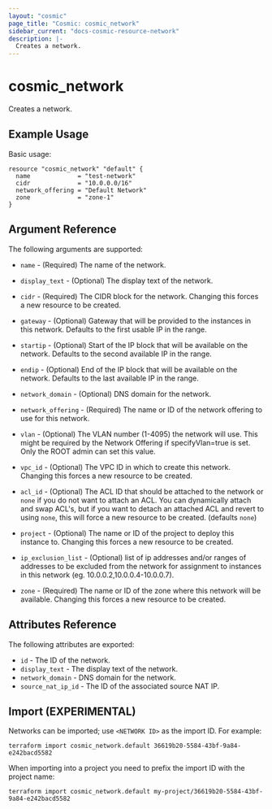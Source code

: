 ```yaml
---
layout: "cosmic"
page_title: "Cosmic: cosmic_network"
sidebar_current: "docs-cosmic-resource-network"
description: |-
  Creates a network.
---
```


# cosmic_network

Creates a network.

## Example Usage

Basic usage:

```hcl
resource "cosmic_network" "default" {
  name             = "test-network"
  cidr             = "10.0.0.0/16"
  network_offering = "Default Network"
  zone             = "zone-1"
}
```

## Argument Reference

The following arguments are supported:

* `name` - (Required) The name of the network.

* `display_text` - (Optional) The display text of the network.

* `cidr` - (Required) The CIDR block for the network. Changing this forces a new
    resource to be created.

* `gateway` - (Optional) Gateway that will be provided to the instances in this
    network. Defaults to the first usable IP in the range.

* `startip` - (Optional) Start of the IP block that will be available on the
    network. Defaults to the second available IP in the range.

* `endip` - (Optional) End of the IP block that will be available on the
    network. Defaults to the last available IP in the range.

* `network_domain` - (Optional) DNS domain for the network.

* `network_offering` - (Required) The name or ID of the network offering to use
    for this network.

* `vlan` - (Optional) The VLAN number (1-4095) the network will use. This might be
    required by the Network Offering if specifyVlan=true is set. Only the ROOT
    admin can set this value.

* `vpc_id` - (Optional) The VPC ID in which to create this network. Changing
    this forces a new resource to be created.

* `acl_id` - (Optional) The ACL ID that should be attached to the network or
    `none` if you do not want to attach an ACL. You can dynamically attach and
    swap ACL's, but if you want to detach an attached ACL and revert to using
    `none`, this will force a new resource to be created. (defaults `none`)

* `project` - (Optional) The name or ID of the project to deploy this
    instance to. Changing this forces a new resource to be created.

* `ip_exclusion_list` - (Optional) list of ip addresses and/or ranges of 
    addresses to be excluded from the network for assignment to instances
    in this network (eg. 10.0.0.2,10.0.0.4-10.0.0.7).

* `zone` - (Required) The name or ID of the zone where this network will be
    available. Changing this forces a new resource to be created.

## Attributes Reference

The following attributes are exported:

* `id` - The ID of the network.
* `display_text` - The display text of the network.
* `network_domain` - DNS domain for the network.
* `source_nat_ip_id` - The ID of the associated source NAT IP.

## Import (EXPERIMENTAL)

Networks can be imported; use `<NETWORK ID>` as the import ID. For
example:

```shell
terraform import cosmic_network.default 36619b20-5584-43bf-9a84-e242bacd5582
```

When importing into a project you need to prefix the import ID with the project name:

```shell
terraform import cosmic_network.default my-project/36619b20-5584-43bf-9a84-e242bacd5582
```
